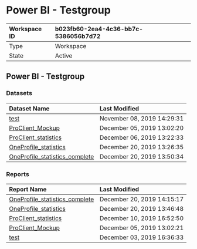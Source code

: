 



# Power BI - Testgroup

|Workspace ID|b023fb60-2ea4-4c36-bb7c-5386056b7d72|
| :--- | :--- |
|Type|Workspace|
|State|Active|

## Power BI - Testgroup

### Datasets

|Dataset Name|Last Modified|
| :--- | :--- |
|[test](../Datasets/test.md)|November 08, 2019 14:29:31|
|[ProClient_Mockup](../Datasets/ProClient_Mockup.md)|December 05, 2019 13:02:20|
|[ProClient_statistics](../Datasets/ProClient_statistics.md)|December 06, 2019 13:22:33|
|[OneProfile_statistics](../Datasets/OneProfile_statistics.md)|December 20, 2019 13:26:35|
|[OneProfile_statistics_complete](../Datasets/OneProfile_statistics_complete.md)|December 20, 2019 13:50:34|

### Reports

|Report Name|Last Modified|
| :--- | :--- |
|[OneProfile_statistics_complete](../Reports/OneProfile_statistics_complete.md)|December 20, 2019 14:15:17|
|[OneProfile_statistics](../Reports/OneProfile_statistics.md)|December 20, 2019 13:46:48|
|[ProClient_statistics](../Reports/ProClient_statistics.md)|December 10, 2019 16:52:50|
|[ProClient_Mockup](../Reports/ProClient_Mockup.md)|December 05, 2019 13:02:21|
|[test](../Reports/test.md)|December 03, 2019 16:36:33|
